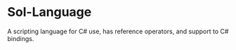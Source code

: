 # Sol-Language
A scripting language for C# use, has reference operators, and support to C# bindings.
